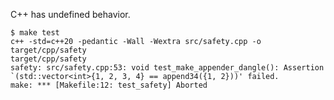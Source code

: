 C++ has undefined behavior.

    $ make test
    c++ -std=c++20 -pedantic -Wall -Wextra src/safety.cpp -o target/cpp/safety
    target/cpp/safety
    safety: src/safety.cpp:53: void test_make_appender_dangle(): Assertion `(std::vector<int>{1, 2, 3, 4} == append34({1, 2}))' failed.
    make: *** [Makefile:12: test_safety] Aborted
